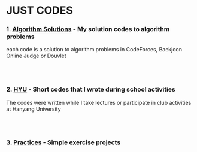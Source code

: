 # JUST CODES

### 1. [Algorithm Solutions](https://github.com/CaChiJ/JustCodes/tree/main/Algorithm%20Solutions) - My solution codes to algorithm problems
each code is a solution to algorithm problems in CodeForces, Baekjoon Online Judge or Douvlet

<br/>
<br/>

### 2. [HYU](https://github.com/CaChiJ/JustCodes/tree/main/HYU) - Short codes that I wrote during school activities
The codes were written while I take lectures or participate in club activities at Hanyang University

<br/>
<br/>

### 3. [Practices](https://github.com/CaChiJ/JustCodes/tree/main/Practices) - Simple exercise projects
